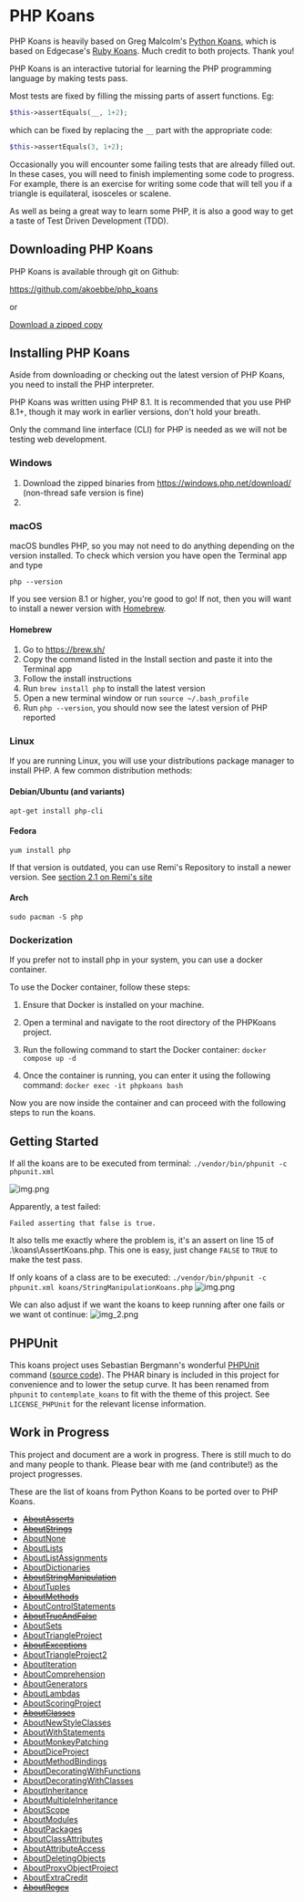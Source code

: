 # PHP Koans

PHP Koans is heavily based on Greg Malcolm's [Python Koans](https://github.com/gregmalcolm/python_koans), which is based on Edgecase's [Ruby Koans](http://rubykoans.com/). Much credit to both projects. Thank you!

PHP Koans is an interactive tutorial for learning the PHP programming language by making tests pass.

Most tests are fixed by filling the missing parts of assert functions. Eg:

```php
$this->assertEquals(__, 1+2);
```

which can be fixed by replacing the `__` part with the appropriate code:

```php
$this->assertEquals(3, 1+2);
```

Occasionally you will encounter some failing tests that are already filled out. In these cases, you will need to finish implementing some code to progress. For example, there is an exercise for writing some code that will tell you if a triangle is equilateral, isosceles or scalene.

As well as being a great way to learn some PHP, it is also a good way to get a taste of Test Driven Development (TDD).

## Downloading PHP Koans

PHP Koans is available through git on Github:

https://github.com/akoebbe/php_koans

or

[Download a zipped copy](https://github.com/akoebbe/php_koans/archive/master.zip)

## Installing PHP Koans

Aside from downloading or checking out the latest version of PHP Koans, you need to install the PHP interpreter.

PHP Koans was written using PHP 8.1. It is recommended that you use PHP 8.1+, though it may work in earlier versions, don't hold your breath.

Only the command line interface (CLI) for PHP is needed as we will not be testing web development.

### Windows

1. Download the zipped binaries from https://windows.php.net/download/ (non-thread safe version is fine)
2. 

### macOS

macOS bundles PHP, so you may not need to do anything depending on the version installed. To check which version you have open the Terminal app and type

```
php --version
```

If you see version 8.1 or higher, you're good to go! If not, then you will want to install a newer version with [Homebrew](https://brew.sh/).

#### Homebrew

1. Go to  https://brew.sh/
2. Copy the command listed in the Install section and paste it into the Terminal app
3. Follow the install instructions
4. Run `brew install php` to install the latest version
5. Open a new terminal window or run `source ~/.bash_profile`
6. Run `php --version`, you should now see the latest version of PHP reported

### Linux

If you are running Linux, you will use your distributions package manager to install PHP. A few common distribution methods:

#### Debian/Ubuntu (and variants)
```
apt-get install php-cli
```

#### Fedora

```
yum install php
```

If that version is outdated, you can use Remi's Repository to install a newer version. See [section 2.1 on Remi's site](https://blog.remirepo.net/pages/Config-en)

#### Arch

```
sudo pacman -S php
```

### Dockerization

If you prefer not to install php in your system, you can use a docker container.

To use the Docker container, follow these steps:

1. Ensure that Docker is installed on your machine.

2. Open a terminal and navigate to the root directory of the PHPKoans project.

3. Run the following command to start the Docker container: `docker compose up -d`

4. Once the container is running, you can enter it using the following command: `docker exec -it phpkoans bash`

Now you are now inside the container and can proceed with the following steps to run the koans.




## Getting Started

If all the koans are to be executed from terminal:
`./vendor/bin/phpunit -c phpunit.xml`

![img.png](screenshots/run_all_koans.png)

Apparently, a test failed:

```
Failed asserting that false is true.
```

It also tells me exactly where the problem is, it's an assert on line 15 of .\koans\AssertKoans.php. This one is easy, just change `FALSE` to `TRUE` to make the test pass.

If only koans of a class are to be executed:
`./vendor/bin/phpunit -c phpunit.xml koans/StringManipulationKoans.php`
![img.png](screenshots/run_specific_koans_class.png)

We can also adjust if we want the koans to keep running after one fails or we want ot continue:
![img_2.png](screenshots/adjust_stop_on_failure.png)
## PHPUnit

This koans project uses Sebastian Bergmann's wonderful [PHPUnit](https://phpunit.de/) command ([source code](https://github.com/sebastianbergmann/phpunit)). The PHAR binary is included in this project for convenience and to lower the setup curve. It has been renamed from `phpunit` to `contemplate_koans` to fit with the theme of this project. See `LICENSE_PHPUnit` for the relevant license information.

## Work in Progress

This project and document are a work in progress. There is still much to do and many people to thank. Please bear with me (and contribute!) as the project progresses.

These are the list of koans from Python Koans to be ported over to PHP Koans.

- [~~AboutAsserts~~](https://github.com/gregmalcolm/python_koans/blob/master/python2/koans/about_asserts.py)
- [~~AboutStrings~~](https://github.com/gregmalcolm/python_koans/blob/master/python2/koans/about_strings.py)
- [AboutNone](https://github.com/gregmalcolm/python_koans/blob/master/python2/koans/about_none.py)
- [AboutLists](https://github.com/gregmalcolm/python_koans/blob/master/python2/koans/about_lists.py)
- [AboutListAssignments](https://github.com/gregmalcolm/python_koans/blob/master/python2/koans/about_list_assignments.py)
- [AboutDictionaries](https://github.com/gregmalcolm/python_koans/blob/master/python2/koans/about_dictionaries.py)
- [~~AboutStringManipulation~~](https://github.com/gregmalcolm/python_koans/blob/master/python2/koans/about_string_manipulation.py)
- [AboutTuples](https://github.com/gregmalcolm/python_koans/blob/master/python2/koans/about_tuples.py)
- [~~AboutMethods~~](https://github.com/gregmalcolm/python_koans/blob/master/python2/koans/about_methods.py)
- [AboutControlStatements](https://github.com/gregmalcolm/python_koans/blob/master/python2/koans/about_control_statements.py)
- [~~AboutTrueAndFalse~~](https://github.com/gregmalcolm/python_koans/blob/master/python2/koans/about_true_and_false.py)
- [AboutSets](https://github.com/gregmalcolm/python_koans/blob/master/python2/koans/about_sets.py)
- [AboutTriangleProject](https://github.com/gregmalcolm/python_koans/blob/master/python2/koans/about_triangle_project.py)
- [~~AboutExceptions~~](https://github.com/gregmalcolm/python_koans/blob/master/python2/koans/about_exceptions.py)
- [AboutTriangleProject2](https://github.com/gregmalcolm/python_koans/blob/master/python2/koans/about_triangle_project2.py)
- [AboutIteration](https://github.com/gregmalcolm/python_koans/blob/master/python2/koans/about_iteration.py)
- [AboutComprehension](https://github.com/gregmalcolm/python_koans/blob/master/python2/koans/about_comprehension.py)
- [AboutGenerators](https://github.com/gregmalcolm/python_koans/blob/master/python2/koans/about_generators.py)
- [AboutLambdas](https://github.com/gregmalcolm/python_koans/blob/master/python2/koans/about_lambdas.py)
- [AboutScoringProject](https://github.com/gregmalcolm/python_koans/blob/master/python2/koans/about_scoring_project.py)
- [~~AboutClasses~~](https://github.com/gregmalcolm/python_koans/blob/master/python2/koans/about_classes.py)
- [AboutNewStyleClasses](https://github.com/gregmalcolm/python_koans/blob/master/python2/koans/about_new_style_classes.py)
- [AboutWithStatements](https://github.com/gregmalcolm/python_koans/blob/master/python2/koans/about_with_statements.py)
- [AboutMonkeyPatching](https://github.com/gregmalcolm/python_koans/blob/master/python2/koans/about_monkey_patching.py)
- [AboutDiceProject](https://github.com/gregmalcolm/python_koans/blob/master/python2/koans/about_dice_project.py)
- [AboutMethodBindings](https://github.com/gregmalcolm/python_koans/blob/master/python2/koans/about_method_bindings.py)
- [AboutDecoratingWithFunctions](https://github.com/gregmalcolm/python_koans/blob/master/python2/koans/about_decorating_with_functions.py)
- [AboutDecoratingWithClasses](https://github.com/gregmalcolm/python_koans/blob/master/python2/koans/about_decorating_with_classes.py)
- [AboutInheritance](https://github.com/gregmalcolm/python_koans/blob/master/python2/koans/about_inheritance.py)
- [AboutMultipleInheritance](https://github.com/gregmalcolm/python_koans/blob/master/python2/koans/about_multiple_inheritance.py)
- [AboutScope](https://github.com/gregmalcolm/python_koans/blob/master/python2/koans/about_scope.py)
- [AboutModules](https://github.com/gregmalcolm/python_koans/blob/master/python2/koans/about_modules.py)
- [AboutPackages](https://github.com/gregmalcolm/python_koans/blob/master/python2/koans/about_packages.py)
- [AboutClassAttributes](https://github.com/gregmalcolm/python_koans/blob/master/python2/koans/about_class_attributes.py)
- [AboutAttributeAccess](https://github.com/gregmalcolm/python_koans/blob/master/python2/koans/about_attribute_access.py)
- [AboutDeletingObjects](https://github.com/gregmalcolm/python_koans/blob/master/python2/koans/about_deleting_objects.py)
- [AboutProxyObjectProject](https://github.com/gregmalcolm/python_koans/blob/master/python2/koans/about_proxy_object_project.py)
- [AboutExtraCredit](https://github.com/gregmalcolm/python_koans/blob/master/python2/koans/about_extra_credit.py)
- [~~AboutRegex~~](https://github.com/gregmalcolm/python_koans/blob/master/python2/koans/about_regex.py)
